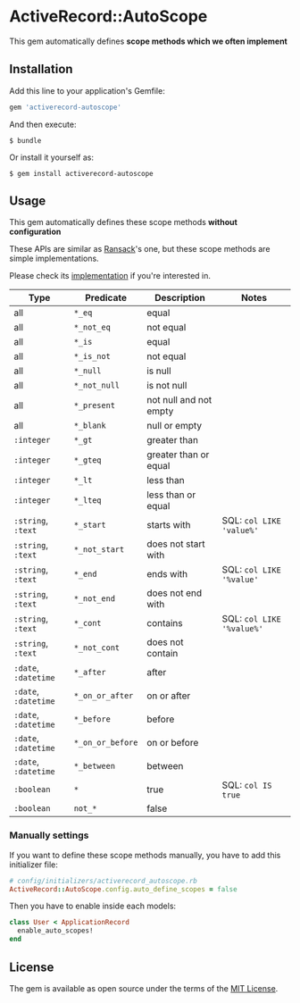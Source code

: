 # ActiveRecord::AutoScope

This gem automatically defines **scope methods which we often implement**

## Installation

Add this line to your application's Gemfile:

```ruby
gem 'activerecord-autoscope'
```

And then execute:

    $ bundle

Or install it yourself as:

    $ gem install activerecord-autoscope

## Usage

This gem automatically defines these scope methods **without configuration**

These APIs are similar as [Ransack](https://github.com/activerecord-hackery/ransack/)'s one, but these scope methods are simple implementations.

Please check its [implementation](https://github.com/yhirano55/activerecord-autoscope/blob/master/lib/activerecord/auto_scope/scope_methods.rb) if you're interested in.

| Type | Predicate | Description | Notes |
| ---- | --------- | ----------- | ----- |
| all | `*_eq` | equal | |
| all | `*_not_eq` | not equal | |
| all | `*_is` | equal | |
| all | `*_is_not` | not equal | |
| all | `*_null` | is null | |
| all | `*_not_null` | is not null | |
| all | `*_present` | not null and not empty | |
| all | `*_blank` | null or empty | |
| `:integer` | `*_gt` | greater than | |
| `:integer` | `*_gteq` | greater than or equal | |
| `:integer` | `*_lt` | less than | |
| `:integer` | `*_lteq` | less than or equal | |
| `:string`, `:text` | `*_start` | starts with | SQL: `col LIKE 'value%'` |
| `:string`, `:text` | `*_not_start` | does not start with | |
| `:string`, `:text` | `*_end` | ends with | SQL: `col LIKE '%value'` |
| `:string`, `:text` | `*_not_end` | does not end with | |
| `:string`, `:text` | `*_cont` | contains | SQL: `col LIKE '%value%'` |
| `:string`, `:text` | `*_not_cont` | does not contain | |
| `:date`, `:datetime` | `*_after` | after | |
| `:date`, `:datetime` | `*_on_or_after` | on or after | |
| `:date`, `:datetime` | `*_before` | before | |
| `:date`, `:datetime` | `*_on_or_before` | on or before | |
| `:date`, `:datetime` | `*_between` | between | |
| `:boolean` | `*` | true | SQL: `col IS true` |
| `:boolean` | `not_*` | false | |

### Manually settings

If you want to define these scope methods manually, you have to add this initializer file:

```ruby
# config/initializers/activerecord_autoscope.rb
ActiveRecord::AutoScope.config.auto_define_scopes = false
```

Then you have to enable inside each models:

```ruby
class User < ApplicationRecord
  enable_auto_scopes!
end
```

## License

The gem is available as open source under the terms of the [MIT License](https://opensource.org/licenses/MIT).
